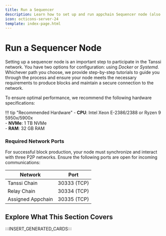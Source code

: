 ```yaml
---
title: Run a Sequencer
description: Learn how to set up and run appchain Sequencer node (also known as block producers or collators) using Docker or Systemd to participate in the protocol.
icon: octicons-server-24
template: index-page.html
---
```


# Run a Sequencer Node
Setting up a sequencer node is an important step to participate in the Tanssi network. You have two options for configuration: using _Docker_ or _Systemd._ Whichever path you choose, we provide step-by-step tutorials to guide you through the process and ensure your node meets the necessary requirements to produce blocks and maintain a secure connection to the network.

To ensure optimal performance, we recommend the following hardware specifications:

!!! tip "Recommended Hardware"
    - **CPU**: Intel Xeon E-2386/2388 or Ryzen 9 5950x/5900x  
    - **NVMe**: 1 TB NVMe  
    - **RAM**: 32 GB RAM  


### Required Network Ports
 For successful block production, your node must synchronize and interact with three P2P networks. Ensure the following ports are open for incoming communications:

| Network            | Port         |
|---------------------|--------------|
| Tanssi Chain       | 30333 (TCP)  |
| Relay Chain        | 30334 (TCP)  |
| Assigned Appchain  | 30335 (TCP)  |


## Explore What This Section Covers

:::INSERT_GENERATED_CARDS::: 
